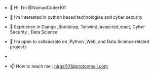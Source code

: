 - 👋 Hi, I’m @NomadCoder101
- 👀 I’m interested in python based technologies and cyber security
- 🌱 Expirience in Django ,Bootstrap, Tailwind,javascript,react, Cyber Security , Data Science
- 💞️ I’m open to collaborate on ,Python ,Web, and Data Science  related projects 
- 


 
- 📫 How to reach me  : nirgal101@protonmail.com


<!---
NomadCoder101/NomadCoder101 is a ✨ special ✨ repository because its `README.md` (this file) appears on your GitHub profile.
You can click the Preview link to take a look at your changes.
--->
